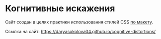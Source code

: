 # Когнитивные искажения
Сайт создан в целях практики использования стилей CSS [по макету](https://www.figma.com/design/qV9FZGELdeKMsk63QLiKXY/Hexlet-LayoutDesigner-Project.-Cognitive-Biases).

Ссылка на сайт: https://daryasokolova04.github.io/cognitive-distortions/
